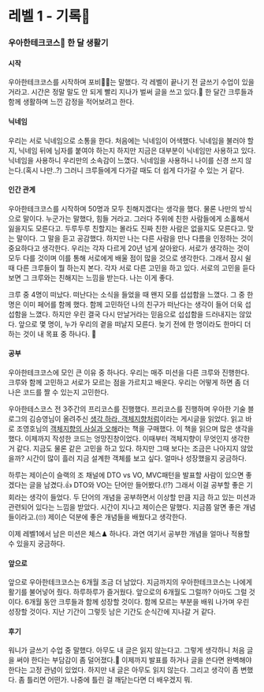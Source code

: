 # 레벨 1 - 기록📝

### 우아한테크코스🚀 한 달 생활기

#### 시작

우아한테크코스를 시작하며 포비👨‍🚀는 말했다. 각 레벨이 끝나기 전 글쓰기 수업이 있을 거라고. 시간은 정말 말도 안 되게 빨리 지나가 벌써 글을 쓰고 있다.📆 한 달간 크루들과 함께 생활하며 느낀 감정을 적어보려고 한다.

#### 닉네임

우리는 서로 닉네임으로 소통을 한다. 처음에는 닉네임이 어색했다. 닉네임을 불러야 할지, 닉네임 뒤에 님자를 붙여야 하는지 하지만 지금은 대부분이 닉네임만 사용하고 있다. 닉네임을 사용하니 우리만의 소속감이 느꼈다.  닉네임을 사용하니 나이를 신경 쓰지 않는다.(혹시 나만..?) 그러니 크루들에게 다가갈 때도 더 쉽게 다가갈 수 있는 거 같다.

#### 인간 관계

우아한테크코스를 시작하며 50명과 모두 친해지겠다는 생각을 했다. 물론 나만의 방식으로 말이다. 누군가는 말했다, 힘들 거라고. 그러다 주위에 친한 사람들에게 소홀해서 잃을지도 모른다고. 두루두루 친할지는 몰라도 진짜 친한 사람은 없을지도 모른다고. 맞는 말이다. 그 말을 듣고 공감했다. 하지만 나는 다른 사람을 만나 다름을 인정하는 것이 중요하다고 생각한다. 우리는 각자 다르게 20년 넘게 살아왔다. 서로가 생각하는 것이 모두 다를 것이며 이를 통해 서로에게 배울 점이 많을 것으로 생각한다. 그래서 잠시 쉴 때 다른 크루들이 뭘 하는지 본다. 각자 서로 다른 고민을 하고 있다. 서로의 고민을 듣다 보면 그 크루와는 친해지는 느낌을 받는다. 나는 이게 좋다. 

크루 중 4명이 떠났다. 떠난다는 소식을 들었을 때 왠지 모를 섭섭함을 느꼈다. 그 중 한 명은 이미 페어를 함께 했다. 함께 고민하던 나의 친구가 떠난다는 생각이 들어 더욱 섭섭함을 느꼈다. 하지만 우린 결국 다시 만날거라는 믿음으로 섭섭함을 드러내지는 않았다. 앞으로 몇 명이, 누가 우리의 곁을 떠날지 모른다. 늦기 전에 한 명이라도 한마디 더 하는 것이 내 목표 중 하나다. 🙌

#### 공부

우아한테크코스에 모인 큰 이유 중 하나다. 우리는 매주 미션을 다른 크루와 진행한다. 크루와 함께 고민하고 서로가 모르는 점을 가르치고 배운다. 우리는 어떻게 하면 좀 더 나은 코드를 짤 수 있는지 고민한다. 

우아한테스코스 전 3주간의 프리코스를 진행했다. 프리코스를 진행하며 우아한 기술 블로그의 김승영님이 올려주신  [생각 하라, 객체지향처럼](http://woowabros.github.io/study/2016/07/07/think_object_oriented.html)이라는 게시글을 읽었다. 읽고 바로 조영호님의 [객체지향의 사실과 오해](https://book.naver.com/bookdb/book_detail.nhn?bid=9145968)라는 책을 구매했다. 이 책을 읽으며 많은 생각을 했다. 이제까지 작성한 코드는 엉망진창이었다. 이때부터 객체지향이 무엇인지 생각한 거 같다. 지금도 물론 같은 고민을 하고 있다. 하지만 그때 보다는 조금은 나아지지 않았을까? 시간이 많이 흘러 지금 설계한 객체를 보고 싶다. 얼마나 성장했을지 궁금하다.

하루는 제이슨이 슬랙의 조 채널에 DTO vs VO, MVC패턴을 발표할 사람이 있으면 좋겠다는 글을 남겼다.👍 DTO와 VO는 단어만 들어봤다.(⁉️) 그래서 이걸 공부할 좋은 기회라는 생각이 들었다. 두 단어의 개념을 공부하면서 이상할 만큼 지금 하고 있는 미션과 관련되어 있다는 느낌을 받았다. 시간이 지나고 제이슨은 말했다. 지금쯤 알면 좋은 개념들이라고.(🙄)  제이슨 덕분에 좋은 개념들을 배웠다고 생각한다.

이제 레벨1에서 남은 미션은 체스♟ 하나다. 과연 여기서 공부한 개념을 얼마나 적용할 수 있을지 궁금하다.

#### 앞으로

앞으로 우아한테크코스는 6개월 조금 더 남았다. 지금까지의 우아한테크코스는 나에게 활기를 불어넣어 줬다. 하루하루가 즐거웠다. 앞으로의 6개월도 그럴까? 아마도 그럴 것이다. 6개월 동안 크루들과 함께 성장할 것이다. 함께 모르는 부분을 배워 나가며 우린 성장할 것이다. 지난 기간이 그렇듯 남은 기간도 순식간에 지나갈 거 같다.

#### 후기

워니가 글쓰기 수업 중 말했다. 아무도 내 글은 읽지 않는다고. 그렇게 생각하니 처음 글을 써야 한다는 부담감이 좀 덜어졌다.🙏 이제까지 발표를 하거나 글을 쓴다면 완벽해야 한다는 고정 관념이 있었다. 하지만 내 글은 아무도 읽지 않는다. 그리고 생각이 좀 변했다. 좀 틀리면 어떤가. 나중에 틀린 걸 깨닫는다면 더 배우겠지 뭐.